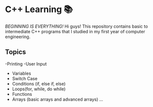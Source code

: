 # C++ Learning 📚
*BEGINNING IS EVERYTHING!*
Hi guys! This repository contains basic to intermediate C++ programs that I studied in my first year of computer engineering.

## Topics
-Printing
-User Input
- Variables
- Switch Case
- Conditions (if, else if, else)
- Loops(for, while, do while)
- Functions
- Arrays (basic arrays and advanced arrays)
...
